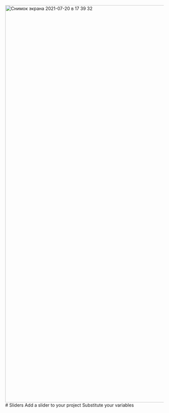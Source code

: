 <img width="1265" alt="Снимок экрана 2021-07-20 в 17 39 32" src="https://user-images.githubusercontent.com/64588396/126344775-c6da3da2-92b4-4d64-b5cc-7e090b89f2a2.png">
# Sliders
Add a slider to your project
Substitute your variables
